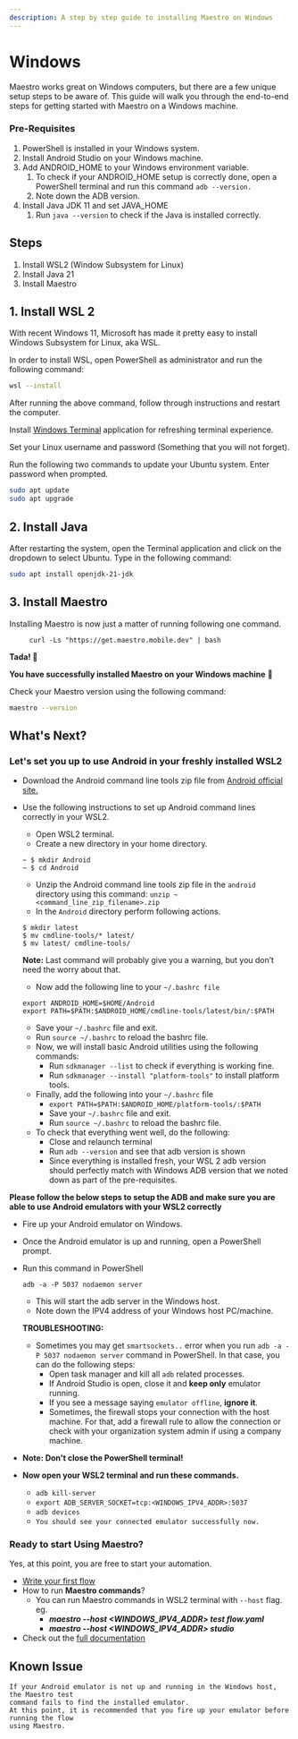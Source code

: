 ```yaml
---
description: A step by step guide to installing Maestro on Windows
---
```


# Windows

Maestro works great on Windows computers, but there are a few unique setup steps to be aware of. This guide will walk you through the end-to-end steps for getting started with Maestro on a Windows machine.

### Pre-Requisites

1. PowerShell is installed in your Windows system.
2. Install Android Studio on your Windows machine.
3. Add ANDROID\_HOME to your Windows environment variable.
   1. To check if your ANDROID\_HOME setup is correctly done, open a PowerShell terminal and run this command `adb --version.`
   2. Note down the ADB version.
4. Install Java JDK 11 and set JAVA\_HOME
   1. Run `java --version` to check if the Java is installed correctly.

## Steps <a href="#8b4a" id="8b4a"></a>

1. Install WSL2 (Window Subsystem for Linux)
2. Install Java 21
3. Install Maestro

## 1. Install WSL 2 <a href="#0215" id="0215"></a>

With recent Windows 11, Microsoft has made it pretty easy to install Windows Subsystem for Linux, aka WSL.

In order to install WSL, open PowerShell as administrator and run the following command:

```bash
wsl --install
```

After running the above command, follow through instructions and restart the computer.

Install [Windows Terminal](https://github.com/microsoft/terminal) application for refreshing terminal experience.

Set your Linux username and password (Something that you will not forget).

Run the following two commands to update your Ubuntu system. Enter password when prompted.

```bash
sudo apt update
sudo apt upgrade
```

## 2. Install Java <a href="#5521" id="5521"></a>

After restarting the system, open the Terminal application and click on the dropdown to select Ubuntu. Type in the following command:

```bash
sudo apt install openjdk-21-jdk
```

## 3. Install Maestro

Installing Maestro is now just a matter of running following one command.

```
     curl -Ls "https://get.maestro.mobile.dev" | bash
```

**Tada! 🎉**

**You have successfully installed Maestro on your Windows machine** 🙌

Check your Maestro version using the following command:

```bash
maestro --version
```

## What's Next? <a href="#7639" id="7639"></a>

### Let's set you up to use Android in your freshly installed WSL2

* Download the Android command line tools zip file from [Android official site.](https://developer.android.com/studio)
*   Use the following instructions to set up Android command lines correctly in your WSL2.

    * Open WSL2 terminal.
    * Create a new directory in your home directory.

    ```
    ~ $ mkdir Android
    ~ $ cd Android
    ```

    * Unzip the Android command line tools zip file in the `android` directory using this command: `unzip ~<command_line_zip_filename>.zip`
    * In the  `Android` directory perform following actions.

    ```
    $ mkdir latest
    $ mv cmdline-tools/* latest/
    $ mv latest/ cmdline-tools/
    ```

    **Note:** Last command will probably give you a warning, but you don’t need the worry about that.

    * Now add the following line to your `~/.bashrc file`

    ```
    export ANDROID_HOME=$HOME/Android
    export PATH=$PATH:$ANDROID_HOME/cmdline-tools/latest/bin/:$PATH
    ```

    * Save your `~/.bashrc` file and exit.
    * Run `source ~/.bashrc` to reload the bashrc file.
    * Now, we will install basic Android utilities using the following commands:
      * Run `sdkmanager --list` to check if everything is working fine.
      * Run `sdkmanager --install "platform-tools"` to install platform tools.
    * Finally, add the following into your `~/.bashrc` file
      * `export PATH=$PATH:$ANDROID_HOME/platform-tools/:$PATH`
      * Save your `~/.bashrc` file and exit.
      * Run `source ~/.bashrc` to reload the bashrc file.
    * To check that everything went well, do the following:
      * Close and relaunch terminal
      * Run `adb --version` and see that adb version is shown
      * Since everything is installed fresh, your WSL 2 adb version should perfectly match with Windows ADB version that we noted down as part of the pre-requisites.

**Please follow the below steps to setup the ADB and make sure you are able to use Android emulators with your WSL2 correctly**

* Fire up your Android emulator on Windows.
* Once the Android emulator is up and running, open a PowerShell prompt.
*   Run this command in PowerShell

    ```
    adb -a -P 5037 nodaemon server
    ```

    * This will start the adb server in the Windows host.
    * Note down the IPV4 address of your Windows host PC/machine.

    **TROUBLESHOOTING:**

    * Sometimes you may get `smartsockets..` error when you run `adb -a -P 5037 nodaemon server` command in PowerShell. In that case, you can do the following steps:
      * Open task manager and kill all `adb` related processes.
      * If Android Studio is open, close it and **keep only** emulator running.
      * If you see a message saying `emulator offline`, **ignore it**.
      * Sometimes, the firewall stops your connection with the host machine. For that, add a firewall rule to allow the connection or check with your organization system admin if using a company machine.
* **Note: Don't close the PowerShell terminal!**
* **Now open your WSL2 terminal and run these commands.**
  * `adb kill-server`
  * `export ADB_SERVER_SOCKET=tcp:<WINDOWS_IPV4_ADDR>:5037`
  * `adb devices`
  * `You should see your connected emulator successfully now.`

### Ready to start Using Maestro?

Yes, at this point, you are free to start your automation.

* [Write your first flow](https://maestro.mobile.dev/getting-started/writing-your-first-flow)
* How to run **Maestro commands**?
  * You can run Maestro commands in WSL2 terminal with `--host` flag. eg.
    * _**maestro --host \<WINDOWS\_IPV4\_ADDR> test flow.yaml**_
    * _**maestro --host \<WINDOWS\_IPV4\_ADDR> studio**_
* Check out the [full documentation](https://maestro.mobile.dev/)

## Known Issue <a href="#2884" id="2884"></a>

```
If your Android emulator is not up and running in the Windows host, the Maestro test
command fails to find the installed emulator.
At this point, it is recommended that you fire up your emulator before running the flow 
using Maestro.
```
